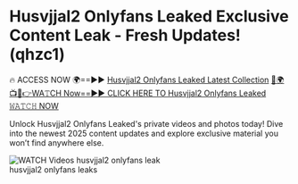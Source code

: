 # Husvjjal2 Onlyfans Leaked Exclusive Content Leak - Fresh Updates! (qhzc1)

🔥 ACCESS NOW 🌍==►► <a href="https://tinyurl.com/3fjeunct" rel="nofollow">Husvjjal2 Onlyfans Leaked Latest Collection</a></h3>
[🔴🌍📺📱👉WA𝚃CH Now==►► CLICK HERE TO Husvjjal2 Onlyfans Leaked 𝚆𝙰𝚃𝙲𝙷 NOW](https://tinyurl.com/3fjeunct)

Unlock Husvjjal2 Onlyfans Leaked's private videos and photos today! Dive into the newest 2025 content updates and explore exclusive material you won’t find anywhere else.


<a href="https://tinyurl.com/3fjeunct" rel="nofollow" data-target="animated-image.originalLink"><img src="https://camo.githubusercontent.com/8a4f000d20f83aca3bf7ec5f350d767afa0574a8a352519fd8cfa583a6f93a33/68747470733a2f2f692e696d6775722e636f6d2f644a486b345a712e676966" alt="WATCH Videos" data-canonical-src="https://i.imgur.com/dJHk4Zq.gif" style="max-width: 100%; display: inline-block;" data-target="animated-image.originalImage"></a>
husvjjal2 onlyfans leak<br>
husvjjal2 onlyfans leaks